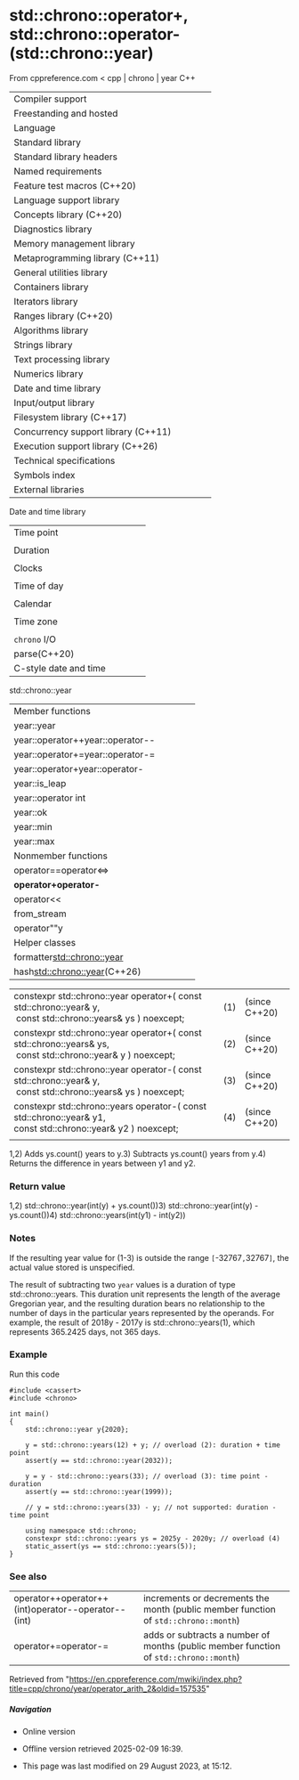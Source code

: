 # std::chrono::operator+, std::chrono::operator- (std::chrono::year)

From cppreference.com
< cpp‎ | chrono‎ | year
C++

|  |  |  |  |  |
| --- | --- | --- | --- | --- |
| Compiler support | | | | |
| Freestanding and hosted | | | | |
| Language | | | | |
| Standard library | | | | |
| Standard library headers | | | | |
| Named requirements | | | | |
| Feature test macros (C++20) | | | | |
| Language support library | | | | |
| Concepts library (C++20) | | | | |
| Diagnostics library | | | | |
| Memory management library | | | | |
| Metaprogramming library (C++11) | | | | |
| General utilities library | | | | |
| Containers library | | | | |
| Iterators library | | | | |
| Ranges library (C++20) | | | | |
| Algorithms library | | | | |
| Strings library | | | | |
| Text processing library | | | | |
| Numerics library | | | | |
| Date and time library | | | | |
| Input/output library | | | | |
| Filesystem library (C++17) | | | | |
| Concurrency support library (C++11) | | | | |
| Execution support library (C++26) | | | | |
| Technical specifications | | | | |
| Symbols index | | | | |
| External libraries | | | | |

Date and time library

|  |  |  |  |  |
| --- | --- | --- | --- | --- |
| Time point | | | | |
| |  |  |  |  |  | | --- | --- | --- | --- | --- | | time_point(C++11) | | | | | | |  |  |  |  |  | | --- | --- | --- | --- | --- | | clock_time_conversion(C++20) | | | | | | |  |  |  |  |  | | --- | --- | --- | --- | --- | | clock_cast(C++20) | | | | | |
| Duration | | | | |
| |  |  |  |  |  | | --- | --- | --- | --- | --- | | duration(C++11) | | | | | |
| Clocks | | | | |
| |  |  |  |  |  | | --- | --- | --- | --- | --- | | system_clock(C++11) | | | | | | steady_clock(C++11) | | | | | | is_clock(C++20) | | | | | | |  |  |  |  |  | | --- | --- | --- | --- | --- | | utc_clock(C++20) | | | | | | tai_clock(C++20) | | | | | | high_resolution_clock(C++11) | | | | | | |  |  |  |  |  | | --- | --- | --- | --- | --- | | gps_clock(C++20) | | | | | | file_clock(C++20) | | | | | | local_t(C++20) | | | | | |
| Time of day | | | | |
| |  |  |  |  |  | | --- | --- | --- | --- | --- | | is_amis_pm(C++20)(C++20) | | | | | | |  |  |  |  |  | | --- | --- | --- | --- | --- | | make12make24(C++20)(C++20) | | | | | | |  |  |  |  |  | | --- | --- | --- | --- | --- | | hh_mm_ss(C++20) | | | | | |  | | | | | |
| Calendar | | | | |
| |  |  |  |  |  | | --- | --- | --- | --- | --- | | day(C++20) | | | | | | month(C++20) | | | | | | year(C++20) | | | | | | weekday(C++20) | | | | | | operator/(C++20) | | | | | | year_month_day(C++20) | | | | | | |  |  |  |  |  | | --- | --- | --- | --- | --- | | year_month_day_last(C++20) | | | | | | year_month_weekday(C++20) | | | | | | year_month_weekday_last(C++20) | | | | | | weekday_indexed(C++20) | | | | | | weekday_last(C++20) | | | | | | month_day(C++20) | | | | | | |  |  |  |  |  | | --- | --- | --- | --- | --- | | month_day_last(C++20) | | | | | | month_weekday(C++20) | | | | | | month_weekday_last(C++20) | | | | | | year_month(C++20) | | | | | | last_speclast(C++20)(C++20) | | | | | |
| Time zone | | | | |
| |  |  |  |  |  | | --- | --- | --- | --- | --- | | tzdb(C++20) | | | | | | tzdb_list(C++20) | | | | | | get_tzdbget_tzdb_listreload_tzdbremote_version(C++20)(C++20)(C++20)(C++20) | | | | | | sys_info(C++20) | | | | | | |  |  |  |  |  | | --- | --- | --- | --- | --- | | local_info(C++20) | | | | | | nonexistent_local_time(C++20) | | | | | | ambiguous_local_time(C++20) | | | | | | locate_zone(C++20) | | | | | | current_zone(C++20) | | | | | | time_zone(C++20) | | | | | | choose(C++20) | | | | | | |  |  |  |  |  | | --- | --- | --- | --- | --- | | zoned_traits(C++20) | | | | | | zoned_time(C++20) | | | | | | time_zone_link(C++20) | | | | | | leap_second(C++20) | | | | | | leap_second_info(C++20) | | | | | | get_leap_second_info(C++20) | | | | | |  | | | | | |
| `chrono` I/O | | | | |
| parse(C++20) | | | | |
| C-style date and time | | | | |

std::chrono::year

|  |  |  |  |  |
| --- | --- | --- | --- | --- |
| Member functions | | | | |
| year::year | | | | |
| year::operator++year::operator-- | | | | |
| year::operator+=year::operator-= | | | | |
| year::operator+year::operator- | | | | |
| year::is_leap | | | | |
| year::operator int | | | | |
| year::ok | | | | |
| year::min | | | | |
| year::max | | | | |
| Nonmember functions | | | | |
| operator==operator<=> | | | | |
| ****operator+operator-**** | | | | |
| operator<< | | | | |
| from_stream | | | | |
| operator""y | | | | |
| Helper classes | | | | |
| formatter<std::chrono::year> | | | | |
| hash<std::chrono::year>(C++26) | | | | |

|  |  |  |
| --- | --- | --- |
| constexpr std::chrono::year operator+( const std::chrono::year& y,                                         const std::chrono::years& ys ) noexcept; | (1) | (since C++20) |
| constexpr std::chrono::year operator+( const std::chrono::years& ys,                                         const std::chrono::year& y ) noexcept; | (2) | (since C++20) |
| constexpr std::chrono::year operator-( const std::chrono::year& y,                                         const std::chrono::years& ys ) noexcept; | (3) | (since C++20) |
| constexpr std::chrono::years operator-( const std::chrono::year& y1,                                           const std::chrono::year& y2 ) noexcept; | (4) | (since C++20) |
|  |  |  |

1,2) Adds ys.count() years to y.3) Subtracts ys.count() years from y.4) Returns the difference in years between y1 and y2.

### Return value

1,2) std::chrono::year(int(y) + ys.count())3) std::chrono::year(int(y) - ys.count())4) std::chrono::years(int(y1) - int(y2))

### Notes

If the resulting year value for (1-3) is outside the range `[`-32767`,`32767`]`, the actual value stored is unspecified.

The result of subtracting two `year` values is a duration of type std::chrono::years. This duration unit represents the length of the average Gregorian year, and the resulting duration bears no relationship to the number of days in the particular years represented by the operands. For example, the result of 2018y - 2017y is std::chrono::years(1), which represents 365.2425 days, not 365 days.

### Example

Run this code

```
#include <cassert>
#include <chrono>
 
int main()
{
    std::chrono::year y{2020};
 
    y = std::chrono::years(12) + y; // overload (2): duration + time point
    assert(y == std::chrono::year(2032));
 
    y = y - std::chrono::years(33); // overload (3): time point - duration
    assert(y == std::chrono::year(1999));
 
    // y = std::chrono::years(33) - y; // not supported: duration - time point
 
    using namespace std::chrono;
    constexpr std::chrono::years ys = 2025y - 2020y; // overload (4)
    static_assert(ys == std::chrono::years(5));
}

```

### See also

|  |  |
| --- | --- |
| operator++operator++(int)operator--operator--(int) | increments or decrements the month   (public member function of `std::chrono::month`) |
| operator+=operator-= | adds or subtracts a number of months   (public member function of `std::chrono::month`) |

Retrieved from "<https://en.cppreference.com/mwiki/index.php?title=cpp/chrono/year/operator_arith_2&oldid=157535>"

##### Navigation

- Online version
- Offline version retrieved 2025-02-09 16:39.

- This page was last modified on 29 August 2023, at 15:12.